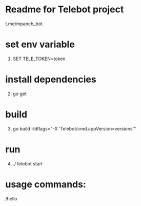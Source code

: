 # Readme for Telebot project
t.me/mpanch_bot

# set env variable
1. SET TELE_TOKEN=token

# install dependencies
2. go get

# build
3. go build -ldflags="-X 'Telebot/cmd.appVersion=versions'"

# run
4. ./Telebot start

# usage commands:
 /hello